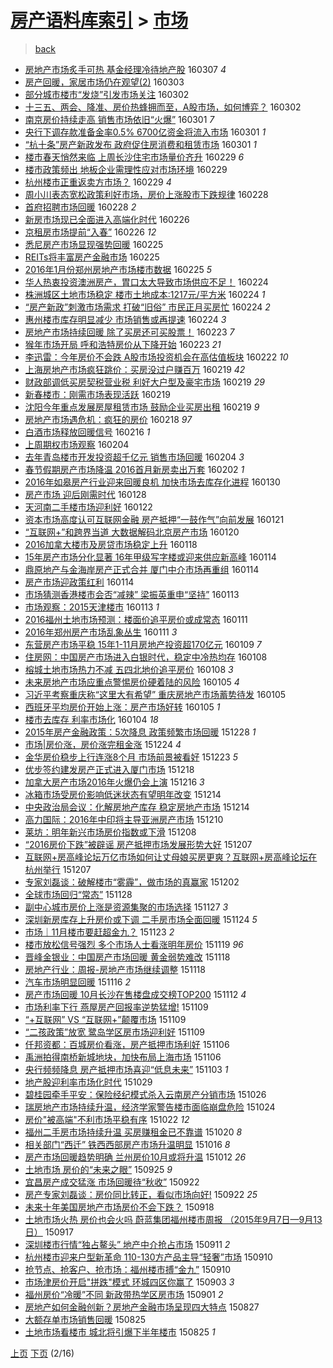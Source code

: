 [房产语料库索引](../../README.md)  > [市场](市场.md)
====
> [back](../README.md)

- [房地产市场炙手可热 基金经理冷待地产股](http://jkwz.applinzi.com/ittc/6806635831234151428.html#%E6%88%BF%E5%9C%B0%E4%BA%A7%E5%B8%82%E5%9C%BA%E7%82%99%E6%89%8B%E5%8F%AF%E7%83%AD+%E5%9F%BA%E9%87%91%E7%BB%8F%E7%90%86%E5%86%B7%E5%BE%85%E5%9C%B0%E4%BA%A7%E8%82%A1) 160307 *4* 
- [房产回暖，家居市场仍在观望(2)](http://jkwz.applinzi.com/ittc/6805177065338831877.html#%E6%88%BF%E4%BA%A7%E5%9B%9E%E6%9A%96%EF%BC%8C%E5%AE%B6%E5%B1%85%E5%B8%82%E5%9C%BA%E4%BB%8D%E5%9C%A8%E8%A7%82%E6%9C%9B%282%29) 160303  
- [部分城市楼市“发烧”引发市场关注](http://jkwz.applinzi.com/ittc/6804986754142569477.html#%E9%83%A8%E5%88%86%E5%9F%8E%E5%B8%82%E6%A5%BC%E5%B8%82%E2%80%9C%E5%8F%91%E7%83%A7%E2%80%9D%E5%BC%95%E5%8F%91%E5%B8%82%E5%9C%BA%E5%85%B3%E6%B3%A8) 160302  
- [十三五、两会、降准、房价热蜂拥而至，A股市场，如何博弈？](http://jkwz.applinzi.com/ittc/6804982653778396165.html#%E5%8D%81%E4%B8%89%E4%BA%94%E3%80%81%E4%B8%A4%E4%BC%9A%E3%80%81%E9%99%8D%E5%87%86%E3%80%81%E6%88%BF%E4%BB%B7%E7%83%AD%E8%9C%82%E6%8B%A5%E8%80%8C%E8%87%B3%EF%BC%8CA%E8%82%A1%E5%B8%82%E5%9C%BA%EF%BC%8C%E5%A6%82%E4%BD%95%E5%8D%9A%E5%BC%88%EF%BC%9F) 160302  
- [南京房价持续走高 销售市场依旧“火爆”](http://jkwz.applinzi.com/ittc/6804624732871721989.html#%E5%8D%97%E4%BA%AC%E6%88%BF%E4%BB%B7%E6%8C%81%E7%BB%AD%E8%B5%B0%E9%AB%98+%E9%94%80%E5%94%AE%E5%B8%82%E5%9C%BA%E4%BE%9D%E6%97%A7%E2%80%9C%E7%81%AB%E7%88%86%E2%80%9D) 160301 *7* 
- [央行下调存款准备金率0.5% 6700亿资金将流入市场](http://jkwz.applinzi.com/ittc/6804573756643083268.html#%E5%A4%AE%E8%A1%8C%E4%B8%8B%E8%B0%83%E5%AD%98%E6%AC%BE%E5%87%86%E5%A4%87%E9%87%91%E7%8E%870.5%25+6700%E4%BA%BF%E8%B5%84%E9%87%91%E5%B0%86%E6%B5%81%E5%85%A5%E5%B8%82%E5%9C%BA) 160301 *1* 
- [“杭十条”房产新政发布 政府促住房消费和租赁市场](http://jkwz.applinzi.com/ittc/6804533679065924612.html#%E2%80%9C%E6%9D%AD%E5%8D%81%E6%9D%A1%E2%80%9D%E6%88%BF%E4%BA%A7%E6%96%B0%E6%94%BF%E5%8F%91%E5%B8%83+%E6%94%BF%E5%BA%9C%E4%BF%83%E4%BD%8F%E6%88%BF%E6%B6%88%E8%B4%B9%E5%92%8C%E7%A7%9F%E8%B5%81%E5%B8%82%E5%9C%BA) 160301 *1* 
- [楼市春天悄然来临 上周长沙住宅市场量价齐升](http://jkwz.applinzi.com/ittc/6804282818293138437.html#%E6%A5%BC%E5%B8%82%E6%98%A5%E5%A4%A9%E6%82%84%E7%84%B6%E6%9D%A5%E4%B8%B4+%E4%B8%8A%E5%91%A8%E9%95%BF%E6%B2%99%E4%BD%8F%E5%AE%85%E5%B8%82%E5%9C%BA%E9%87%8F%E4%BB%B7%E9%BD%90%E5%8D%87) 160229 *6* 
- [楼市政策频出 地板企业需理性应对市场环境](http://jkwz.applinzi.com/ittc/6804233458192745477.html#%E6%A5%BC%E5%B8%82%E6%94%BF%E7%AD%96%E9%A2%91%E5%87%BA+%E5%9C%B0%E6%9D%BF%E4%BC%81%E4%B8%9A%E9%9C%80%E7%90%86%E6%80%A7%E5%BA%94%E5%AF%B9%E5%B8%82%E5%9C%BA%E7%8E%AF%E5%A2%83) 160229  
- [杭州楼市正重返卖方市场？](http://jkwz.applinzi.com/ittc/6804212460357682181.html#%E6%9D%AD%E5%B7%9E%E6%A5%BC%E5%B8%82%E6%AD%A3%E9%87%8D%E8%BF%94%E5%8D%96%E6%96%B9%E5%B8%82%E5%9C%BA%EF%BC%9F) 160229 *4* 
- [周小川表态宽松政策利好市场，房价上涨股市下跌规律](http://jkwz.applinzi.com/ittc/6803984674321859588.html#%E5%91%A8%E5%B0%8F%E5%B7%9D%E8%A1%A8%E6%80%81%E5%AE%BD%E6%9D%BE%E6%94%BF%E7%AD%96%E5%88%A9%E5%A5%BD%E5%B8%82%E5%9C%BA%EF%BC%8C%E6%88%BF%E4%BB%B7%E4%B8%8A%E6%B6%A8%E8%82%A1%E5%B8%82%E4%B8%8B%E8%B7%8C%E8%A7%84%E5%BE%8B) 160228  
- [首府招聘市场回暖](http://jkwz.applinzi.com/ittc/6803960674761835524.html#%E9%A6%96%E5%BA%9C%E6%8B%9B%E8%81%98%E5%B8%82%E5%9C%BA%E5%9B%9E%E6%9A%96) 160228 *2* 
- [新房市场现已全面进入高端化时代](http://jkwz.applinzi.com/ittc/6803201335675585541.html#%E6%96%B0%E6%88%BF%E5%B8%82%E5%9C%BA%E7%8E%B0%E5%B7%B2%E5%85%A8%E9%9D%A2%E8%BF%9B%E5%85%A5%E9%AB%98%E7%AB%AF%E5%8C%96%E6%97%B6%E4%BB%A3) 160226  
- [京租房市场提前“入春”](http://jkwz.applinzi.com/ittc/6802949262820246533.html#%E4%BA%AC%E7%A7%9F%E6%88%BF%E5%B8%82%E5%9C%BA%E6%8F%90%E5%89%8D%E2%80%9C%E5%85%A5%E6%98%A5%E2%80%9D) 160226 *12* 
- [悉尼房产市场显现强势回暖](http://jkwz.applinzi.com/ittc/6802754222600750084.html#%E6%82%89%E5%B0%BC%E6%88%BF%E4%BA%A7%E5%B8%82%E5%9C%BA%E6%98%BE%E7%8E%B0%E5%BC%BA%E5%8A%BF%E5%9B%9E%E6%9A%96) 160225  
- [REITs将丰富房产金融市场](http://jkwz.applinzi.com/ittc/6802714579427656708.html#REITs%E5%B0%86%E4%B8%B0%E5%AF%8C%E6%88%BF%E4%BA%A7%E9%87%91%E8%9E%8D%E5%B8%82%E5%9C%BA) 160225  
- [2016年1月份郑州房地产市场楼市数据](http://jkwz.applinzi.com/ittc/6802679030486664197.html#2016%E5%B9%B41%E6%9C%88%E4%BB%BD%E9%83%91%E5%B7%9E%E6%88%BF%E5%9C%B0%E4%BA%A7%E5%B8%82%E5%9C%BA%E6%A5%BC%E5%B8%82%E6%95%B0%E6%8D%AE) 160225 *5* 
- [华人热衷投资澳洲房产，胃口太大导致市场供应不足！](http://jkwz.applinzi.com/ittc/6802347004688598021.html#%E5%8D%8E%E4%BA%BA%E7%83%AD%E8%A1%B7%E6%8A%95%E8%B5%84%E6%BE%B3%E6%B4%B2%E6%88%BF%E4%BA%A7%EF%BC%8C%E8%83%83%E5%8F%A3%E5%A4%AA%E5%A4%A7%E5%AF%BC%E8%87%B4%E5%B8%82%E5%9C%BA%E4%BE%9B%E5%BA%94%E4%B8%8D%E8%B6%B3%EF%BC%81) 160224  
- [株洲城区土地市场稳定 楼市土地成本:1217元/平方米](http://jkwz.applinzi.com/ittc/6802303077004608517.html#%E6%A0%AA%E6%B4%B2%E5%9F%8E%E5%8C%BA%E5%9C%9F%E5%9C%B0%E5%B8%82%E5%9C%BA%E7%A8%B3%E5%AE%9A+%E6%A5%BC%E5%B8%82%E5%9C%9F%E5%9C%B0%E6%88%90%E6%9C%AC%3A1217%E5%85%83%2F%E5%B9%B3%E6%96%B9%E7%B1%B3) 160224 *1* 
- [“房产新政”刺激市场需求 打破“旧俗” 市民正月买房忙](http://jkwz.applinzi.com/ittc/6802299833670960132.html#%E2%80%9C%E6%88%BF%E4%BA%A7%E6%96%B0%E6%94%BF%E2%80%9D%E5%88%BA%E6%BF%80%E5%B8%82%E5%9C%BA%E9%9C%80%E6%B1%82+%E6%89%93%E7%A0%B4%E2%80%9C%E6%97%A7%E4%BF%97%E2%80%9D+%E5%B8%82%E6%B0%91%E6%AD%A3%E6%9C%88%E4%B9%B0%E6%88%BF%E5%BF%99) 160224 *2* 
- [惠州楼市库存明显减少 市场销售或再提速](http://jkwz.applinzi.com/ittc/6802297351687373829.html#%E6%83%A0%E5%B7%9E%E6%A5%BC%E5%B8%82%E5%BA%93%E5%AD%98%E6%98%8E%E6%98%BE%E5%87%8F%E5%B0%91+%E5%B8%82%E5%9C%BA%E9%94%80%E5%94%AE%E6%88%96%E5%86%8D%E6%8F%90%E9%80%9F) 160224 *3* 
- [房地产市场持续回暖 除了买房还可买股票！](http://jkwz.applinzi.com/ittc/6802066836833174533.html#%E6%88%BF%E5%9C%B0%E4%BA%A7%E5%B8%82%E5%9C%BA%E6%8C%81%E7%BB%AD%E5%9B%9E%E6%9A%96+%E9%99%A4%E4%BA%86%E4%B9%B0%E6%88%BF%E8%BF%98%E5%8F%AF%E4%B9%B0%E8%82%A1%E7%A5%A8%EF%BC%81) 160223 *7* 
- [猴年市场开局 呼和浩特房价从下降开始](http://jkwz.applinzi.com/ittc/6801960507326071813.html#%E7%8C%B4%E5%B9%B4%E5%B8%82%E5%9C%BA%E5%BC%80%E5%B1%80+%E5%91%BC%E5%92%8C%E6%B5%A9%E7%89%B9%E6%88%BF%E4%BB%B7%E4%BB%8E%E4%B8%8B%E9%99%8D%E5%BC%80%E5%A7%8B) 160223 *21* 
- [李迅雷：今年房价不会跌 A股市场投资机会在高估值板块](http://jkwz.applinzi.com/ittc/6801709242507592708.html#%E6%9D%8E%E8%BF%85%E9%9B%B7%EF%BC%9A%E4%BB%8A%E5%B9%B4%E6%88%BF%E4%BB%B7%E4%B8%8D%E4%BC%9A%E8%B7%8C+A%E8%82%A1%E5%B8%82%E5%9C%BA%E6%8A%95%E8%B5%84%E6%9C%BA%E4%BC%9A%E5%9C%A8%E9%AB%98%E4%BC%B0%E5%80%BC%E6%9D%BF%E5%9D%97) 160222 *10* 
- [上海房地产市场疯狂跳价：买房没过户赚百万](http://jkwz.applinzi.com/ittc/6800662462827332612.html#%E4%B8%8A%E6%B5%B7%E6%88%BF%E5%9C%B0%E4%BA%A7%E5%B8%82%E5%9C%BA%E7%96%AF%E7%8B%82%E8%B7%B3%E4%BB%B7%EF%BC%9A%E4%B9%B0%E6%88%BF%E6%B2%A1%E8%BF%87%E6%88%B7%E8%B5%9A%E7%99%BE%E4%B8%87) 160219 *42* 
- [财政部调低买房契税营业税 利好大户型及豪宅市场](http://jkwz.applinzi.com/ittc/6800582980242244613.html#%E8%B4%A2%E6%94%BF%E9%83%A8%E8%B0%83%E4%BD%8E%E4%B9%B0%E6%88%BF%E5%A5%91%E7%A8%8E%E8%90%A5%E4%B8%9A%E7%A8%8E+%E5%88%A9%E5%A5%BD%E5%A4%A7%E6%88%B7%E5%9E%8B%E5%8F%8A%E8%B1%AA%E5%AE%85%E5%B8%82%E5%9C%BA) 160219 *29* 
- [新春楼市：刚需市场表现活跃](http://jkwz.applinzi.com/ittc/6800469236493321220.html#%E6%96%B0%E6%98%A5%E6%A5%BC%E5%B8%82%EF%BC%9A%E5%88%9A%E9%9C%80%E5%B8%82%E5%9C%BA%E8%A1%A8%E7%8E%B0%E6%B4%BB%E8%B7%83) 160219  
- [沈阳今年重点发展房屋租赁市场 鼓励企业买房出租](http://jkwz.applinzi.com/ittc/6800464927944868868.html#%E6%B2%88%E9%98%B3%E4%BB%8A%E5%B9%B4%E9%87%8D%E7%82%B9%E5%8F%91%E5%B1%95%E6%88%BF%E5%B1%8B%E7%A7%9F%E8%B5%81%E5%B8%82%E5%9C%BA+%E9%BC%93%E5%8A%B1%E4%BC%81%E4%B8%9A%E4%B9%B0%E6%88%BF%E5%87%BA%E7%A7%9F) 160219 *9* 
- [房地产市场遇危机：疯狂的房价](http://jkwz.applinzi.com/ittc/6800151234946270212.html#%E6%88%BF%E5%9C%B0%E4%BA%A7%E5%B8%82%E5%9C%BA%E9%81%87%E5%8D%B1%E6%9C%BA%EF%BC%9A%E7%96%AF%E7%8B%82%E7%9A%84%E6%88%BF%E4%BB%B7) 160218 *97* 
- [白酒市场释放回暖信号](http://jkwz.applinzi.com/ittc/6799212749234111493.html#%E7%99%BD%E9%85%92%E5%B8%82%E5%9C%BA%E9%87%8A%E6%94%BE%E5%9B%9E%E6%9A%96%E4%BF%A1%E5%8F%B7) 160216 *1* 
- [上周期权市场观察](http://jkwz.applinzi.com/ittc/6795037019587740676.html#%E4%B8%8A%E5%91%A8%E6%9C%9F%E6%9D%83%E5%B8%82%E5%9C%BA%E8%A7%82%E5%AF%9F) 160204  
- [去年青岛楼市开发投资超千亿元 销售市场回暖](http://jkwz.applinzi.com/ittc/6795025167214445572.html#%E5%8E%BB%E5%B9%B4%E9%9D%92%E5%B2%9B%E6%A5%BC%E5%B8%82%E5%BC%80%E5%8F%91%E6%8A%95%E8%B5%84%E8%B6%85%E5%8D%83%E4%BA%BF%E5%85%83+%E9%94%80%E5%94%AE%E5%B8%82%E5%9C%BA%E5%9B%9E%E6%9A%96) 160204 *3* 
- [春节假期房产市场降温 2016首月新房卖出万套](http://jkwz.applinzi.com/ittc/6794144609315849221.html#%E6%98%A5%E8%8A%82%E5%81%87%E6%9C%9F%E6%88%BF%E4%BA%A7%E5%B8%82%E5%9C%BA%E9%99%8D%E6%B8%A9+2016%E9%A6%96%E6%9C%88%E6%96%B0%E6%88%BF%E5%8D%96%E5%87%BA%E4%B8%87%E5%A5%97) 160202 *1* 
- [2016年如皋房产行业迎来回暖良机 加快市场去库存化进程](http://jkwz.applinzi.com/ittc/6793054274661647365.html#2016%E5%B9%B4%E5%A6%82%E7%9A%8B%E6%88%BF%E4%BA%A7%E8%A1%8C%E4%B8%9A%E8%BF%8E%E6%9D%A5%E5%9B%9E%E6%9A%96%E8%89%AF%E6%9C%BA+%E5%8A%A0%E5%BF%AB%E5%B8%82%E5%9C%BA%E5%8E%BB%E5%BA%93%E5%AD%98%E5%8C%96%E8%BF%9B%E7%A8%8B) 160130  
- [房产市场 迎后刚需时代](http://jkwz.applinzi.com/ittc/6792292030030021637.html#%E6%88%BF%E4%BA%A7%E5%B8%82%E5%9C%BA+%E8%BF%8E%E5%90%8E%E5%88%9A%E9%9C%80%E6%97%B6%E4%BB%A3) 160128  
- [天河南二手楼市场迎利好](http://jkwz.applinzi.com/ittc/6790011196145140741.html#%E5%A4%A9%E6%B2%B3%E5%8D%97%E4%BA%8C%E6%89%8B%E6%A5%BC%E5%B8%82%E5%9C%BA%E8%BF%8E%E5%88%A9%E5%A5%BD) 160122  
- [资本市场高度认可互联网金融 房产抵押“一鼓作气”向前发展](http://jkwz.applinzi.com/ittc/6789820008603583493.html#%E8%B5%84%E6%9C%AC%E5%B8%82%E5%9C%BA%E9%AB%98%E5%BA%A6%E8%AE%A4%E5%8F%AF%E4%BA%92%E8%81%94%E7%BD%91%E9%87%91%E8%9E%8D+%E6%88%BF%E4%BA%A7%E6%8A%B5%E6%8A%BC%E2%80%9C%E4%B8%80%E9%BC%93%E4%BD%9C%E6%B0%94%E2%80%9D%E5%90%91%E5%89%8D%E5%8F%91%E5%B1%95) 160121  
- [“互联网+”和跨界当道 大数据解码北京房产市场](http://jkwz.applinzi.com/ittc/6789351549520315396.html#%E2%80%9C%E4%BA%92%E8%81%94%E7%BD%91%2B%E2%80%9D%E5%92%8C%E8%B7%A8%E7%95%8C%E5%BD%93%E9%81%93+%E5%A4%A7%E6%95%B0%E6%8D%AE%E8%A7%A3%E7%A0%81%E5%8C%97%E4%BA%AC%E6%88%BF%E4%BA%A7%E5%B8%82%E5%9C%BA) 160120  
- [2016加拿大楼市及房贷市场稳定上升](http://jkwz.applinzi.com/ittc/6788598565886755844.html#2016%E5%8A%A0%E6%8B%BF%E5%A4%A7%E6%A5%BC%E5%B8%82%E5%8F%8A%E6%88%BF%E8%B4%B7%E5%B8%82%E5%9C%BA%E7%A8%B3%E5%AE%9A%E4%B8%8A%E5%8D%87) 160118  
- [15年房产市场分化显著  16年甲级写字楼或迎来供应新高峰](http://jkwz.applinzi.com/ittc/6787194505891677188.html#15%E5%B9%B4%E6%88%BF%E4%BA%A7%E5%B8%82%E5%9C%BA%E5%88%86%E5%8C%96%E6%98%BE%E8%91%97++16%E5%B9%B4%E7%94%B2%E7%BA%A7%E5%86%99%E5%AD%97%E6%A5%BC%E6%88%96%E8%BF%8E%E6%9D%A5%E4%BE%9B%E5%BA%94%E6%96%B0%E9%AB%98%E5%B3%B0) 160114  
- [鼎原地产与金海岸房产正式合并 厦门中介市场再重组](http://jkwz.applinzi.com/ittc/6787113176244159493.html#%E9%BC%8E%E5%8E%9F%E5%9C%B0%E4%BA%A7%E4%B8%8E%E9%87%91%E6%B5%B7%E5%B2%B8%E6%88%BF%E4%BA%A7%E6%AD%A3%E5%BC%8F%E5%90%88%E5%B9%B6+%E5%8E%A6%E9%97%A8%E4%B8%AD%E4%BB%8B%E5%B8%82%E5%9C%BA%E5%86%8D%E9%87%8D%E7%BB%84) 160114  
- [房产市场迎政策红利](http://jkwz.applinzi.com/ittc/6787107049318122500.html#%E6%88%BF%E4%BA%A7%E5%B8%82%E5%9C%BA%E8%BF%8E%E6%94%BF%E7%AD%96%E7%BA%A2%E5%88%A9) 160114  
- [市场猜测香港楼市会否“减辣” 梁振英重申“坚持”](http://jkwz.applinzi.com/ittc/6786843896592204804.html#%E5%B8%82%E5%9C%BA%E7%8C%9C%E6%B5%8B%E9%A6%99%E6%B8%AF%E6%A5%BC%E5%B8%82%E4%BC%9A%E5%90%A6%E2%80%9C%E5%87%8F%E8%BE%A3%E2%80%9D+%E6%A2%81%E6%8C%AF%E8%8B%B1%E9%87%8D%E7%94%B3%E2%80%9C%E5%9D%9A%E6%8C%81%E2%80%9D) 160113  
- [市场观察：2015天津楼市](http://jkwz.applinzi.com/ittc/6786722182235423749.html#%E5%B8%82%E5%9C%BA%E8%A7%82%E5%AF%9F%EF%BC%9A2015%E5%A4%A9%E6%B4%A5%E6%A5%BC%E5%B8%82) 160113 *1* 
- [2016福州土地市场预测：楼面价追平房价或成常态](http://jkwz.applinzi.com/ittc/6786091892613841924.html#2016%E7%A6%8F%E5%B7%9E%E5%9C%9F%E5%9C%B0%E5%B8%82%E5%9C%BA%E9%A2%84%E6%B5%8B%EF%BC%9A%E6%A5%BC%E9%9D%A2%E4%BB%B7%E8%BF%BD%E5%B9%B3%E6%88%BF%E4%BB%B7%E6%88%96%E6%88%90%E5%B8%B8%E6%80%81) 160111  
- [2016年郑州房产市场乱象丛生](http://jkwz.applinzi.com/ittc/6786014756670538757.html#2016%E5%B9%B4%E9%83%91%E5%B7%9E%E6%88%BF%E4%BA%A7%E5%B8%82%E5%9C%BA%E4%B9%B1%E8%B1%A1%E4%B8%9B%E7%94%9F) 160111 *3* 
- [东营房产市场平稳 15年1-11月房地产投资超170亿元](http://jkwz.applinzi.com/ittc/6785251253349254149.html#%E4%B8%9C%E8%90%A5%E6%88%BF%E4%BA%A7%E5%B8%82%E5%9C%BA%E5%B9%B3%E7%A8%B3+15%E5%B9%B41-11%E6%9C%88%E6%88%BF%E5%9C%B0%E4%BA%A7%E6%8A%95%E8%B5%84%E8%B6%85170%E4%BA%BF%E5%85%83) 160109 *7* 
- [住房网：中国房产市场进入白银时代，稳定中冷热均存](http://jkwz.applinzi.com/ittc/6784891107536274436.html#%E4%BD%8F%E6%88%BF%E7%BD%91%EF%BC%9A%E4%B8%AD%E5%9B%BD%E6%88%BF%E4%BA%A7%E5%B8%82%E5%9C%BA%E8%BF%9B%E5%85%A5%E7%99%BD%E9%93%B6%E6%97%B6%E4%BB%A3%EF%BC%8C%E7%A8%B3%E5%AE%9A%E4%B8%AD%E5%86%B7%E7%83%AD%E5%9D%87%E5%AD%98) 160108  
- [榕城土地市场热力不减 五四北地价追平房价](http://jkwz.applinzi.com/ittc/6784880742752584709.html#%E6%A6%95%E5%9F%8E%E5%9C%9F%E5%9C%B0%E5%B8%82%E5%9C%BA%E7%83%AD%E5%8A%9B%E4%B8%8D%E5%87%8F+%E4%BA%94%E5%9B%9B%E5%8C%97%E5%9C%B0%E4%BB%B7%E8%BF%BD%E5%B9%B3%E6%88%BF%E4%BB%B7) 160108 *3* 
- [未来房地产市场应重点警惕房价硬着陆的风险](http://jkwz.applinzi.com/ittc/6783940605810050052.html#%E6%9C%AA%E6%9D%A5%E6%88%BF%E5%9C%B0%E4%BA%A7%E5%B8%82%E5%9C%BA%E5%BA%94%E9%87%8D%E7%82%B9%E8%AD%A6%E6%83%95%E6%88%BF%E4%BB%B7%E7%A1%AC%E7%9D%80%E9%99%86%E7%9A%84%E9%A3%8E%E9%99%A9) 160105 *4* 
- [习近平考察重庆称“这里大有希望” 重庆房地产市场蓄势待发](http://jkwz.applinzi.com/ittc/6783926070764110853.html#%E4%B9%A0%E8%BF%91%E5%B9%B3%E8%80%83%E5%AF%9F%E9%87%8D%E5%BA%86%E7%A7%B0%E2%80%9C%E8%BF%99%E9%87%8C%E5%A4%A7%E6%9C%89%E5%B8%8C%E6%9C%9B%E2%80%9D+%E9%87%8D%E5%BA%86%E6%88%BF%E5%9C%B0%E4%BA%A7%E5%B8%82%E5%9C%BA%E8%93%84%E5%8A%BF%E5%BE%85%E5%8F%91) 160105  
- [西班牙平均房价开始上涨：房产市场好转](http://jkwz.applinzi.com/ittc/6783885868192498693.html#%E8%A5%BF%E7%8F%AD%E7%89%99%E5%B9%B3%E5%9D%87%E6%88%BF%E4%BB%B7%E5%BC%80%E5%A7%8B%E4%B8%8A%E6%B6%A8%EF%BC%9A%E6%88%BF%E4%BA%A7%E5%B8%82%E5%9C%BA%E5%A5%BD%E8%BD%AC) 160105 *1* 
- [楼市去库存 利率市场化](http://jkwz.applinzi.com/ittc/6783287265166115844.html#%E6%A5%BC%E5%B8%82%E5%8E%BB%E5%BA%93%E5%AD%98+%E5%88%A9%E7%8E%87%E5%B8%82%E5%9C%BA%E5%8C%96) 160104 *18* 
- [2015年房产金融政策：5次降息 政策频繁市场回暖](http://jkwz.applinzi.com/ittc/6780895160238081029.html#2015%E5%B9%B4%E6%88%BF%E4%BA%A7%E9%87%91%E8%9E%8D%E6%94%BF%E7%AD%96%EF%BC%9A5%E6%AC%A1%E9%99%8D%E6%81%AF+%E6%94%BF%E7%AD%96%E9%A2%91%E7%B9%81%E5%B8%82%E5%9C%BA%E5%9B%9E%E6%9A%96) 151228 *1* 
- [市场|房价涨，房价涨完租金涨](http://jkwz.applinzi.com/ittc/6779439604902134789.html#%E5%B8%82%E5%9C%BA%7C%E6%88%BF%E4%BB%B7%E6%B6%A8%EF%BC%8C%E6%88%BF%E4%BB%B7%E6%B6%A8%E5%AE%8C%E7%A7%9F%E9%87%91%E6%B6%A8) 151224 *4* 
- [金华房价稳步上行连涨8个月 市场前景被看好](http://jkwz.applinzi.com/ittc/6778943161602933765.html#%E9%87%91%E5%8D%8E%E6%88%BF%E4%BB%B7%E7%A8%B3%E6%AD%A5%E4%B8%8A%E8%A1%8C%E8%BF%9E%E6%B6%A88%E4%B8%AA%E6%9C%88+%E5%B8%82%E5%9C%BA%E5%89%8D%E6%99%AF%E8%A2%AB%E7%9C%8B%E5%A5%BD) 151223 *5* 
- [优步签约建发房产正式进入厦门市场](http://jkwz.applinzi.com/ittc/6777091708848440325.html#%E4%BC%98%E6%AD%A5%E7%AD%BE%E7%BA%A6%E5%BB%BA%E5%8F%91%E6%88%BF%E4%BA%A7%E6%AD%A3%E5%BC%8F%E8%BF%9B%E5%85%A5%E5%8E%A6%E9%97%A8%E5%B8%82%E5%9C%BA) 151218  
- [加拿大房产市场2016年火爆仍会上演](http://jkwz.applinzi.com/ittc/6776414454854190084.html#%E5%8A%A0%E6%8B%BF%E5%A4%A7%E6%88%BF%E4%BA%A7%E5%B8%82%E5%9C%BA2016%E5%B9%B4%E7%81%AB%E7%88%86%E4%BB%8D%E4%BC%9A%E4%B8%8A%E6%BC%94) 151216 *3* 
- [冰箱市场受房价影响低迷状态有望明年改变](http://jkwz.applinzi.com/ittc/6775756586031252484.html#%E5%86%B0%E7%AE%B1%E5%B8%82%E5%9C%BA%E5%8F%97%E6%88%BF%E4%BB%B7%E5%BD%B1%E5%93%8D%E4%BD%8E%E8%BF%B7%E7%8A%B6%E6%80%81%E6%9C%89%E6%9C%9B%E6%98%8E%E5%B9%B4%E6%94%B9%E5%8F%98) 151214  
- [中央政治局会议：化解房地产库存 稳定房地产市场](http://jkwz.applinzi.com/ittc/6775730731104076804.html#%E4%B8%AD%E5%A4%AE%E6%94%BF%E6%B2%BB%E5%B1%80%E4%BC%9A%E8%AE%AE%EF%BC%9A%E5%8C%96%E8%A7%A3%E6%88%BF%E5%9C%B0%E4%BA%A7%E5%BA%93%E5%AD%98+%E7%A8%B3%E5%AE%9A%E6%88%BF%E5%9C%B0%E4%BA%A7%E5%B8%82%E5%9C%BA) 151214  
- [高力国际：2016年中印将主导亚洲房产市场](http://jkwz.applinzi.com/ittc/6774292688392422404.html#%E9%AB%98%E5%8A%9B%E5%9B%BD%E9%99%85%EF%BC%9A2016%E5%B9%B4%E4%B8%AD%E5%8D%B0%E5%B0%86%E4%B8%BB%E5%AF%BC%E4%BA%9A%E6%B4%B2%E6%88%BF%E4%BA%A7%E5%B8%82%E5%9C%BA) 151210  
- [莱坊：明年新兴市场房价指数或下滑](http://jkwz.applinzi.com/ittc/6773447416833639429.html#%E8%8E%B1%E5%9D%8A%EF%BC%9A%E6%98%8E%E5%B9%B4%E6%96%B0%E5%85%B4%E5%B8%82%E5%9C%BA%E6%88%BF%E4%BB%B7%E6%8C%87%E6%95%B0%E6%88%96%E4%B8%8B%E6%BB%91) 151208  
- [“2016房价下跌”被辟谣 房产抵押市场发展形势大好](http://jkwz.applinzi.com/ittc/6773058890786931717.html#%E2%80%9C2016%E6%88%BF%E4%BB%B7%E4%B8%8B%E8%B7%8C%E2%80%9D%E8%A2%AB%E8%BE%9F%E8%B0%A3+%E6%88%BF%E4%BA%A7%E6%8A%B5%E6%8A%BC%E5%B8%82%E5%9C%BA%E5%8F%91%E5%B1%95%E5%BD%A2%E5%8A%BF%E5%A4%A7%E5%A5%BD) 151207  
- [互联网+房高峰论坛万亿市场如何让丈母娘买房更爽？互联网+房高峰论坛在杭州举行](http://jkwz.applinzi.com/ittc/6772984202337453061.html#%E4%BA%92%E8%81%94%E7%BD%91%2B%E6%88%BF%E9%AB%98%E5%B3%B0%E8%AE%BA%E5%9D%9B%E4%B8%87%E4%BA%BF%E5%B8%82%E5%9C%BA%E5%A6%82%E4%BD%95%E8%AE%A9%E4%B8%88%E6%AF%8D%E5%A8%98%E4%B9%B0%E6%88%BF%E6%9B%B4%E7%88%BD%EF%BC%9F%E4%BA%92%E8%81%94%E7%BD%91%2B%E6%88%BF%E9%AB%98%E5%B3%B0%E8%AE%BA%E5%9D%9B%E5%9C%A8%E6%9D%AD%E5%B7%9E%E4%B8%BE%E8%A1%8C) 151207  
- [专家刘磊谈：破解楼市“雾霾”，做市场的真赢家](http://jkwz.applinzi.com/ittc/6771144256815367172.html#%E4%B8%93%E5%AE%B6%E5%88%98%E7%A3%8A%E8%B0%88%EF%BC%9A%E7%A0%B4%E8%A7%A3%E6%A5%BC%E5%B8%82%E2%80%9C%E9%9B%BE%E9%9C%BE%E2%80%9D%EF%BC%8C%E5%81%9A%E5%B8%82%E5%9C%BA%E7%9A%84%E7%9C%9F%E8%B5%A2%E5%AE%B6) 151202  
- [全球市场回归“常态”](http://jkwz.applinzi.com/ittc/6769631350017754117.html#%E5%85%A8%E7%90%83%E5%B8%82%E5%9C%BA%E5%9B%9E%E5%BD%92%E2%80%9C%E5%B8%B8%E6%80%81%E2%80%9D) 151128  
- [副中心城市房价上涨是资源集聚的市场选择](http://jkwz.applinzi.com/ittc/6769250425475957764.html#%E5%89%AF%E4%B8%AD%E5%BF%83%E5%9F%8E%E5%B8%82%E6%88%BF%E4%BB%B7%E4%B8%8A%E6%B6%A8%E6%98%AF%E8%B5%84%E6%BA%90%E9%9B%86%E8%81%9A%E7%9A%84%E5%B8%82%E5%9C%BA%E9%80%89%E6%8B%A9) 151127 *3* 
- [深圳新房库存上升房价或下调 二手房市场全面回暖](http://jkwz.applinzi.com/ittc/6768196624576939012.html#%E6%B7%B1%E5%9C%B3%E6%96%B0%E6%88%BF%E5%BA%93%E5%AD%98%E4%B8%8A%E5%8D%87%E6%88%BF%E4%BB%B7%E6%88%96%E4%B8%8B%E8%B0%83+%E4%BA%8C%E6%89%8B%E6%88%BF%E5%B8%82%E5%9C%BA%E5%85%A8%E9%9D%A2%E5%9B%9E%E6%9A%96) 151124 *5* 
- [市场｜11月楼市要赶超金九？](http://jkwz.applinzi.com/ittc/6767973772829393925.html#%E5%B8%82%E5%9C%BA%EF%BD%9C11%E6%9C%88%E6%A5%BC%E5%B8%82%E8%A6%81%E8%B5%B6%E8%B6%85%E9%87%91%E4%B9%9D%EF%BC%9F) 151123 *2* 
- [楼市放松信号强烈 多个市场人士看涨明年房价](http://jkwz.applinzi.com/ittc/6766343022560429061.html#%E6%A5%BC%E5%B8%82%E6%94%BE%E6%9D%BE%E4%BF%A1%E5%8F%B7%E5%BC%BA%E7%83%88+%E5%A4%9A%E4%B8%AA%E5%B8%82%E5%9C%BA%E4%BA%BA%E5%A3%AB%E7%9C%8B%E6%B6%A8%E6%98%8E%E5%B9%B4%E6%88%BF%E4%BB%B7) 151119 *96* 
- [晋峰金银业：中国房产市场回暖 黄金弱势难改](http://jkwz.applinzi.com/ittc/6766046862494925828.html#%E6%99%8B%E5%B3%B0%E9%87%91%E9%93%B6%E4%B8%9A%EF%BC%9A%E4%B8%AD%E5%9B%BD%E6%88%BF%E4%BA%A7%E5%B8%82%E5%9C%BA%E5%9B%9E%E6%9A%96+%E9%BB%84%E9%87%91%E5%BC%B1%E5%8A%BF%E9%9A%BE%E6%94%B9) 151118  
- [房地产行业：周报-房地产市场继续调整](http://jkwz.applinzi.com/ittc/6765962377988408324.html#%E6%88%BF%E5%9C%B0%E4%BA%A7%E8%A1%8C%E4%B8%9A%EF%BC%9A%E5%91%A8%E6%8A%A5-%E6%88%BF%E5%9C%B0%E4%BA%A7%E5%B8%82%E5%9C%BA%E7%BB%A7%E7%BB%AD%E8%B0%83%E6%95%B4) 151118  
- [汽车市场明显回暖](http://jkwz.applinzi.com/ittc/6765158773320844292.html#%E6%B1%BD%E8%BD%A6%E5%B8%82%E5%9C%BA%E6%98%8E%E6%98%BE%E5%9B%9E%E6%9A%96) 151116 *2* 
- [房产市场回暖 10月长沙在售楼盘成交榜TOP200](http://jkwz.applinzi.com/ittc/6763805554392957956.html#%E6%88%BF%E4%BA%A7%E5%B8%82%E5%9C%BA%E5%9B%9E%E6%9A%96+10%E6%9C%88%E9%95%BF%E6%B2%99%E5%9C%A8%E5%94%AE%E6%A5%BC%E7%9B%98%E6%88%90%E4%BA%A4%E6%A6%9CTOP200) 151112 *4* 
- [市场利率下行 燕屋房产回报率逆势猛增!](http://jkwz.applinzi.com/ittc/6762719519466587141.html#%E5%B8%82%E5%9C%BA%E5%88%A9%E7%8E%87%E4%B8%8B%E8%A1%8C+%E7%87%95%E5%B1%8B%E6%88%BF%E4%BA%A7%E5%9B%9E%E6%8A%A5%E7%8E%87%E9%80%86%E5%8A%BF%E7%8C%9B%E5%A2%9E%21) 151109  
- [“+互联网” VS “互联网+”颠覆市场](http://jkwz.applinzi.com/ittc/6762688661112226821.html#%E2%80%9C%2B%E4%BA%92%E8%81%94%E7%BD%91%E2%80%9D+VS+%E2%80%9C%E4%BA%92%E8%81%94%E7%BD%91%2B%E2%80%9D%E9%A2%A0%E8%A6%86%E5%B8%82%E5%9C%BA) 151109  
- [“二孩政策”放宽 鹭岛学区房市场迎利好](http://jkwz.applinzi.com/ittc/6762602735631598597.html#%E2%80%9C%E4%BA%8C%E5%AD%A9%E6%94%BF%E7%AD%96%E2%80%9D%E6%94%BE%E5%AE%BD+%E9%B9%AD%E5%B2%9B%E5%AD%A6%E5%8C%BA%E6%88%BF%E5%B8%82%E5%9C%BA%E8%BF%8E%E5%88%A9%E5%A5%BD) 151109  
- [仟邦资都：百城房价看涨，房产抵押市场利好](http://jkwz.applinzi.com/ittc/6761628162119435268.html#%E4%BB%9F%E9%82%A6%E8%B5%84%E9%83%BD%EF%BC%9A%E7%99%BE%E5%9F%8E%E6%88%BF%E4%BB%B7%E7%9C%8B%E6%B6%A8%EF%BC%8C%E6%88%BF%E4%BA%A7%E6%8A%B5%E6%8A%BC%E5%B8%82%E5%9C%BA%E5%88%A9%E5%A5%BD) 151106  
- [禹洲拍得南桥新城地块，加快布局上海市场](http://jkwz.applinzi.com/ittc/6761594183727186949.html#%E7%A6%B9%E6%B4%B2%E6%8B%8D%E5%BE%97%E5%8D%97%E6%A1%A5%E6%96%B0%E5%9F%8E%E5%9C%B0%E5%9D%97%EF%BC%8C%E5%8A%A0%E5%BF%AB%E5%B8%83%E5%B1%80%E4%B8%8A%E6%B5%B7%E5%B8%82%E5%9C%BA) 151106  
- [央行频频降息 房产抵押市场喜迎“低息未来”](http://jkwz.applinzi.com/ittc/6760471325437985797.html#%E5%A4%AE%E8%A1%8C%E9%A2%91%E9%A2%91%E9%99%8D%E6%81%AF+%E6%88%BF%E4%BA%A7%E6%8A%B5%E6%8A%BC%E5%B8%82%E5%9C%BA%E5%96%9C%E8%BF%8E%E2%80%9C%E4%BD%8E%E6%81%AF%E6%9C%AA%E6%9D%A5%E2%80%9D) 151103 *1* 
- [地产股迎利率市场化时代](http://jkwz.applinzi.com/ittc/6758632735839536133.html#%E5%9C%B0%E4%BA%A7%E8%82%A1%E8%BF%8E%E5%88%A9%E7%8E%87%E5%B8%82%E5%9C%BA%E5%8C%96%E6%97%B6%E4%BB%A3) 151029  
- [碧桂园牵手平安：保险经纪模式杀入云南房产分销市场](http://jkwz.applinzi.com/ittc/6757419119814935556.html#%E7%A2%A7%E6%A1%82%E5%9B%AD%E7%89%B5%E6%89%8B%E5%B9%B3%E5%AE%89%EF%BC%9A%E4%BF%9D%E9%99%A9%E7%BB%8F%E7%BA%AA%E6%A8%A1%E5%BC%8F%E6%9D%80%E5%85%A5%E4%BA%91%E5%8D%97%E6%88%BF%E4%BA%A7%E5%88%86%E9%94%80%E5%B8%82%E5%9C%BA) 151026  
- [瑞房地产市场持续升温，经济学家警告楼市面临崩盘危险](http://jkwz.applinzi.com/ittc/6756539935713575940.html#%E7%91%9E%E6%88%BF%E5%9C%B0%E4%BA%A7%E5%B8%82%E5%9C%BA%E6%8C%81%E7%BB%AD%E5%8D%87%E6%B8%A9%EF%BC%8C%E7%BB%8F%E6%B5%8E%E5%AD%A6%E5%AE%B6%E8%AD%A6%E5%91%8A%E6%A5%BC%E5%B8%82%E9%9D%A2%E4%B8%B4%E5%B4%A9%E7%9B%98%E5%8D%B1%E9%99%A9) 151024  
- [房价&quot;被高端&quot;不利市场平稳有序](http://jkwz.applinzi.com/ittc/6755931622317196293.html#%E6%88%BF%E4%BB%B7%26quot%3B%E8%A2%AB%E9%AB%98%E7%AB%AF%26quot%3B%E4%B8%8D%E5%88%A9%E5%B8%82%E5%9C%BA%E5%B9%B3%E7%A8%B3%E6%9C%89%E5%BA%8F) 151022 *12* 
- [福州二手房市场持续升温 买房赚租金已不靠谱](http://jkwz.applinzi.com/ittc/6755179418923975685.html#%E7%A6%8F%E5%B7%9E%E4%BA%8C%E6%89%8B%E6%88%BF%E5%B8%82%E5%9C%BA%E6%8C%81%E7%BB%AD%E5%8D%87%E6%B8%A9+%E4%B9%B0%E6%88%BF%E8%B5%9A%E7%A7%9F%E9%87%91%E5%B7%B2%E4%B8%8D%E9%9D%A0%E8%B0%B1) 151020 *8* 
- [相关部门“西迁” 铁西西部房产市场升温明显](http://jkwz.applinzi.com/ittc/6753650870126871557.html#%E7%9B%B8%E5%85%B3%E9%83%A8%E9%97%A8%E2%80%9C%E8%A5%BF%E8%BF%81%E2%80%9D+%E9%93%81%E8%A5%BF%E8%A5%BF%E9%83%A8%E6%88%BF%E4%BA%A7%E5%B8%82%E5%9C%BA%E5%8D%87%E6%B8%A9%E6%98%8E%E6%98%BE) 151016 *8* 
- [房产市场回暖趋势明确 兰州房价10月或将升温](http://jkwz.applinzi.com/ittc/6752247867520304132.html#%E6%88%BF%E4%BA%A7%E5%B8%82%E5%9C%BA%E5%9B%9E%E6%9A%96%E8%B6%8B%E5%8A%BF%E6%98%8E%E7%A1%AE+%E5%85%B0%E5%B7%9E%E6%88%BF%E4%BB%B710%E6%9C%88%E6%88%96%E5%B0%86%E5%8D%87%E6%B8%A9) 151012 *26* 
- [土地市场 房价的“未来之眼”](http://jkwz.applinzi.com/ittc/6745886436841096197.html#%E5%9C%9F%E5%9C%B0%E5%B8%82%E5%9C%BA+%E6%88%BF%E4%BB%B7%E7%9A%84%E2%80%9C%E6%9C%AA%E6%9D%A5%E4%B9%8B%E7%9C%BC%E2%80%9D) 150925 *9* 
- [宜昌房产成交猛涨 市场回暖待“秋收”](http://jkwz.applinzi.com/ittc/6744811956282115076.html#%E5%AE%9C%E6%98%8C%E6%88%BF%E4%BA%A7%E6%88%90%E4%BA%A4%E7%8C%9B%E6%B6%A8+%E5%B8%82%E5%9C%BA%E5%9B%9E%E6%9A%96%E5%BE%85%E2%80%9C%E7%A7%8B%E6%94%B6%E2%80%9D) 150922  
- [房产专家刘磊谈：房价同比转正，看似市场向好!](http://jkwz.applinzi.com/ittc/6744788445629875205.html#%E6%88%BF%E4%BA%A7%E4%B8%93%E5%AE%B6%E5%88%98%E7%A3%8A%E8%B0%88%EF%BC%9A%E6%88%BF%E4%BB%B7%E5%90%8C%E6%AF%94%E8%BD%AC%E6%AD%A3%EF%BC%8C%E7%9C%8B%E4%BC%BC%E5%B8%82%E5%9C%BA%E5%90%91%E5%A5%BD%21) 150922 *25* 
- [未来十年美国房地产市场房价不会下跌？](http://jkwz.applinzi.com/ittc/6743479219340772357.html#%E6%9C%AA%E6%9D%A5%E5%8D%81%E5%B9%B4%E7%BE%8E%E5%9B%BD%E6%88%BF%E5%9C%B0%E4%BA%A7%E5%B8%82%E5%9C%BA%E6%88%BF%E4%BB%B7%E4%B8%8D%E4%BC%9A%E4%B8%8B%E8%B7%8C%EF%BC%9F) 150918  
- [土地市场火热 房价也会火吗 蔚蓝集团福州楼市周报 （2015年9月7日—9月13日）](http://jkwz.applinzi.com/ittc/6742857402563757060.html#%E5%9C%9F%E5%9C%B0%E5%B8%82%E5%9C%BA%E7%81%AB%E7%83%AD+%E6%88%BF%E4%BB%B7%E4%B9%9F%E4%BC%9A%E7%81%AB%E5%90%97+%E8%94%9A%E8%93%9D%E9%9B%86%E5%9B%A2%E7%A6%8F%E5%B7%9E%E6%A5%BC%E5%B8%82%E5%91%A8%E6%8A%A5+%EF%BC%882015%E5%B9%B49%E6%9C%887%E6%97%A5%E2%80%949%E6%9C%8813%E6%97%A5%EF%BC%89) 150917  
- [深圳楼市行情“独占鳌头” 地产中介抢占市场](http://jkwz.applinzi.com/ittc/6740850488901747717.html#%E6%B7%B1%E5%9C%B3%E6%A5%BC%E5%B8%82%E8%A1%8C%E6%83%85%E2%80%9C%E7%8B%AC%E5%8D%A0%E9%B3%8C%E5%A4%B4%E2%80%9D+%E5%9C%B0%E4%BA%A7%E4%B8%AD%E4%BB%8B%E6%8A%A2%E5%8D%A0%E5%B8%82%E5%9C%BA) 150911 *2* 
- [杭州楼市迎来户型新革命 110-130方产品主导“轻奢”市场](http://jkwz.applinzi.com/ittc/6740526910359995397.html#%E6%9D%AD%E5%B7%9E%E6%A5%BC%E5%B8%82%E8%BF%8E%E6%9D%A5%E6%88%B7%E5%9E%8B%E6%96%B0%E9%9D%A9%E5%91%BD+110-130%E6%96%B9%E4%BA%A7%E5%93%81%E4%B8%BB%E5%AF%BC%E2%80%9C%E8%BD%BB%E5%A5%A2%E2%80%9D%E5%B8%82%E5%9C%BA) 150910  
- [抢节点、抢客户、抢市场：福州楼市搏“金九”](http://jkwz.applinzi.com/ittc/6740336776453686277.html#%E6%8A%A2%E8%8A%82%E7%82%B9%E3%80%81%E6%8A%A2%E5%AE%A2%E6%88%B7%E3%80%81%E6%8A%A2%E5%B8%82%E5%9C%BA%EF%BC%9A%E7%A6%8F%E5%B7%9E%E6%A5%BC%E5%B8%82%E6%90%8F%E2%80%9C%E9%87%91%E4%B9%9D%E2%80%9D) 150910  
- [市场津房价开启&quot;拼跌&quot;模式 环城四区你赢了](http://jkwz.applinzi.com/ittc/6737734679106012164.html#%E5%B8%82%E5%9C%BA%E6%B4%A5%E6%88%BF%E4%BB%B7%E5%BC%80%E5%90%AF%26quot%3B%E6%8B%BC%E8%B7%8C%26quot%3B%E6%A8%A1%E5%BC%8F+%E7%8E%AF%E5%9F%8E%E5%9B%9B%E5%8C%BA%E4%BD%A0%E8%B5%A2%E4%BA%86) 150903 *3* 
- [福州房价“冷暖”不同 新政带热学区房市场](http://jkwz.applinzi.com/ittc/6737006299897693189.html#%E7%A6%8F%E5%B7%9E%E6%88%BF%E4%BB%B7%E2%80%9C%E5%86%B7%E6%9A%96%E2%80%9D%E4%B8%8D%E5%90%8C+%E6%96%B0%E6%94%BF%E5%B8%A6%E7%83%AD%E5%AD%A6%E5%8C%BA%E6%88%BF%E5%B8%82%E5%9C%BA) 150901 *2* 
- [房地产如何金融创新？房地产金融市场呈现四大特点](http://jkwz.applinzi.com/ittc/6735163338021716996.html#%E6%88%BF%E5%9C%B0%E4%BA%A7%E5%A6%82%E4%BD%95%E9%87%91%E8%9E%8D%E5%88%9B%E6%96%B0%EF%BC%9F%E6%88%BF%E5%9C%B0%E4%BA%A7%E9%87%91%E8%9E%8D%E5%B8%82%E5%9C%BA%E5%91%88%E7%8E%B0%E5%9B%9B%E5%A4%A7%E7%89%B9%E7%82%B9) 150827  
- [大额存单市场销售回暖](http://jkwz.applinzi.com/ittc/6734432179968951301.html#%E5%A4%A7%E9%A2%9D%E5%AD%98%E5%8D%95%E5%B8%82%E5%9C%BA%E9%94%80%E5%94%AE%E5%9B%9E%E6%9A%96) 150825  
- [土地市场看楼市 城北将引爆下半年楼市](http://jkwz.applinzi.com/ittc/6734400663499293701.html#%E5%9C%9F%E5%9C%B0%E5%B8%82%E5%9C%BA%E7%9C%8B%E6%A5%BC%E5%B8%82+%E5%9F%8E%E5%8C%97%E5%B0%86%E5%BC%95%E7%88%86%E4%B8%8B%E5%8D%8A%E5%B9%B4%E6%A5%BC%E5%B8%82) 150825 *1* 


 [上页](市场3.md) [下页](市场1.md)          (2/16)